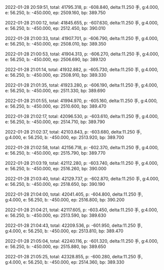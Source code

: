 2022-01-28 20:59:51, total: 41795.318, p: -608.840, delta:11.250 手, g:4.000, e: 56.250, b: -450.000, ep: 2509.160, bp: 389.750

2022-01-28 21:00:12, total: 41845.655, p: -607.630, delta:11.250 手, g:4.000, e: 56.250, b: -450.000, ep: 2512.450, bp: 390.010

2022-01-28 21:00:33, total: 41907.701, p: -606.790, delta:11.250 手, g:4.000, e: 56.250, b: -450.000, ep: 2508.010, bp: 389.350

2022-01-28 21:00:53, total: 41904.313, p: -606.270, delta:11.250 手, g:4.000, e: 56.250, b: -450.000, ep: 2506.690, bp: 389.120

2022-01-28 21:01:14, total: 41932.882, p: -605.730, delta:11.250 手, g:4.000, e: 56.250, b: -450.000, ep: 2508.910, bp: 389.330

2022-01-28 21:01:35, total: 41923.280, p: -606.190, delta:11.250 手, g:4.000, e: 56.250, b: -450.000, ep: 2511.330, bp: 389.690

2022-01-28 21:01:55, total: 41994.970, p: -605.160, delta:11.250 手, g:4.000, e: 56.250, b: -450.000, ep: 2510.600, bp: 389.470

2022-01-28 21:02:17, total: 42096.530, p: -603.610, delta:11.250 手, g:4.000, e: 56.250, b: -450.000, ep: 2514.710, bp: 389.790

2022-01-28 21:02:37, total: 42103.843, p: -603.680, delta:11.250 手, g:4.000, e: 56.250, b: -450.000, ep: 2513.920, bp: 389.700

2022-01-28 21:02:58, total: 42156.718, p: -602.370, delta:11.250 手, g:4.000, e: 56.250, b: -450.000, ep: 2515.790, bp: 389.770

2022-01-28 21:03:19, total: 42112.280, p: -603.740, delta:11.250 手, g:4.000, e: 56.250, b: -450.000, ep: 2516.260, bp: 390.000

2022-01-28 21:03:40, total: 42129.737, p: -602.870, delta:11.250 手, g:4.000, e: 56.250, b: -450.000, ep: 2518.650, bp: 390.190

2022-01-28 21:04:00, total: 42041.405, p: -604.800, delta:11.250 手, g:4.000, e: 56.250, b: -450.000, ep: 2516.800, bp: 390.200

2022-01-28 21:04:21, total: 42117.605, p: -603.450, delta:11.250 手, g:4.000, e: 56.250, b: -450.000, ep: 2513.590, bp: 389.630

2022-01-28 21:04:43, total: 42209.536, p: -601.950, delta:11.250 手, g:4.000, e: 56.250, b: -450.000, ep: 2513.810, bp: 389.470

2022-01-28 21:05:04, total: 42240.116, p: -601.320, delta:11.250 手, g:4.000, e: 56.250, b: -450.000, ep: 2515.880, bp: 389.650

2022-01-28 21:05:25, total: 42328.855, p: -600.280, delta:11.250 手, g:4.000, e: 56.250, b: -450.000, ep: 2514.360, bp: 389.330